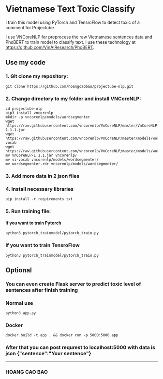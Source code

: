 # Vietnamese Text Toxic Classify
I train this model using PyTorch and TensroFlow to detect toxic of a comment for Projectube

I use VNCoreNLP for preprocess the raw Vietnamese sentences data and PhoBERT to train model to classify text. I use these technology at https://github.com/VinAIResearch/PhoBERT.

## Use my code

### 1. Git clone my repository:
```
git clone https://github.com/hoangcaobao/projectube-nlp.git
```

### 2. Change directory to my folder and install VNCoreNLP:
```
cd projectube-nlp
pip3 install vncorenlp
mkdir -p vncorenlp/models/wordsegmenter
wget https://raw.githubusercontent.com/vncorenlp/VnCoreNLP/master/VnCoreNLP-1.1.1.jar
wget https://raw.githubusercontent.com/vncorenlp/VnCoreNLP/master/models/wordsegmenter/vi-vocab
wget https://raw.githubusercontent.com/vncorenlp/VnCoreNLP/master/models/wordsegmenter/wordsegmenter.rdr
mv VnCoreNLP-1.1.1.jar vncorenlp/ 
mv vi-vocab vncorenlp/models/wordsegmenter/
mv wordsegmenter.rdr vncorenlp/models/wordsegmenter/
```
### 3. Add more data in 2 json files
### 4. Install necessary libraries
```
pip install -r requirements.txt
```
### 5. Run training file:
#### If you want to train Pytorch
```
python3 pytorch_trainmodel/pytorch_train.py
```
### If you want to train TensroFlow
```
python3 pytorch_trainmodel/pytorch_train.py
```
## Optional
### You can even create Flask server to predict toxic level of sentences after finish training
### Normal use
```
python3 app.py
```
### Docker
```
docker build -t app . && docker run -p 5000:5000 app
```
### After that you can post requrest to localhost:5000 with data is json {"sentence":"Your sentence"}

---
### HOANG CAO BAO
